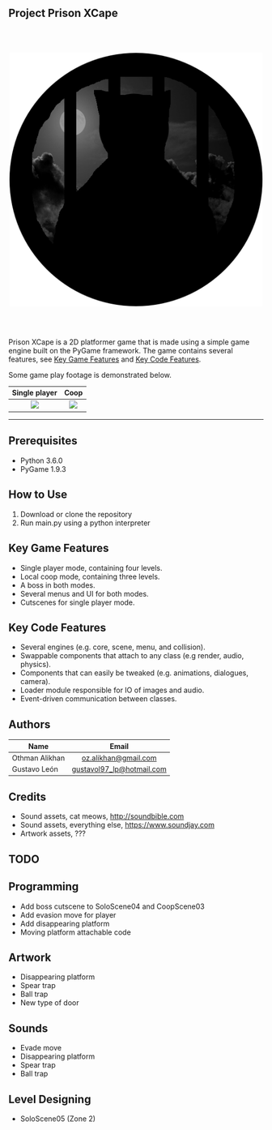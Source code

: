 Project Prison XCape
--------------------
<br><br>
<p align="center">
  <img align="middle" width=500 src="images/icons/assets/black/1.png">
</p>
<br><br>

Prison XCape is a 2D platformer game that is made using a simple game engine
 built on the PyGame framework. The game contains several features, see 
 [Key Game Features](#key-game-features) and [Key Code Features](#key-code-features).
 
Some game play footage is demonstrated below.

|          Single player        |               Coop             |
:------------------------------:|:-------------------------------:
![](extra/gameplay_solo.gif)    |  ![](extra/gameplay_coop.gif)  |
------------------------------------------------------------------


Prerequisites
--------------
- Python 3.6.0
- PyGame 1.9.3


How to Use
----------
1. Download or clone the repository
2. Run main.py using a python interpreter 


Key Game Features
-----------------
- Single player mode, containing four levels.
- Local coop mode, containing three levels.
- A boss in both modes.
- Several menus and UI for both modes.
- Cutscenes for single player mode.


Key Code Features
-----------------
- Several engines (e.g. core, scene, menu, and collision).
- Swappable components that attach to any class (e.g render, audio, physics).
- Components that can easily be tweaked (e.g. animations, dialogues, camera).
- Loader module responsible for IO of images and audio.
- Event-driven communication between classes.


Authors
-------
|      Name      |           Email           | 
| -------------- |:-------------------------:| 
| Othman Alikhan | oz.alikhan@gmail.com      | 
| Gustavo León   | gustavol97_lp@hotmail.com |


Credits
-------
- Sound assets, cat meows, http://soundbible.com
- Sound assets, everything else, https://www.soundjay.com
- Artwork assets, ???


TODO
----

Programming
-----------
- Add boss cutscene to SoloScene04 and CoopScene03
- Add evasion move for player
- Add disappearing platform
- Moving platform attachable code 

Artwork
-------
- Disappearing platform
- Spear trap
- Ball trap
- New type of door

Sounds
------
- Evade move
- Disappearing platform
- Spear trap
- Ball trap

Level Designing
---------------
- SoloScene05 (Zone 2)
